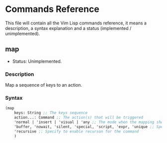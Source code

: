Commands Reference
==================

This file will contain all the Vim Lisp commands reference, it means a description, a syntax explanation and a status (implemented / unimplemented).

map
---

- Status: Unimplemented.

### Description

Map a sequence of keys to an action.

### Syntax

```scheme
(map
	keys: String ;; The keys sequence
	action...: Command ;; The action(s) that will be triggered
	'normal | 'insert | 'visual | 'any ;; The mode when the mapping should be active
	'buffer, 'nowait, 'silent, 'special, 'script, 'expr, 'unique ;; Special arguments 
	'recursive ;; Specify to enable recurson for the command
	)
```
